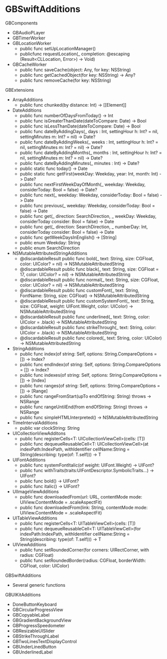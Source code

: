 # GBSwiftAdditions

GBComponents
- GBAudioPLayer
- GBTimerWorker
- GBLocationWorker
    - public func setUpLocationManager()
    - publicfunc requestLocation(_ completion: @escaping (Result<CLLocation, Error>) -> Void)
- GBCacheWorker
    - public func saveCache(object: Any, for key: NSString)
    - public func getCachedObject(for key: NSString) -> Any?
    - public func removeCache(for key: NSString)

GBExtensions
- ArrayAdditions
    - public func chunked(by distance: Int) -> [[Element]]
- DateAdditions
    - public func numberOfDaysFromToday() -> Int
    - public func isGreaterThanDate(dateToCompare: Date) -> Bool
    - public func isLessThanDate(dateToCompare: Date) -> Bool
    - public func dateByAddingDays(_ days : Int, settingHour h: Int? = nil, settingMinutes m: Int? = nil) -> Date?
    - public func dateByAddingWeeks(_ weeks : Int, settingHour h: Int? = nil, settingMinutes m: Int? = nil) -> Date?
    - public func dateByAddingMonths(_ months : Int, settingHour h: Int? = nil, settingMinutes m: Int? = nil) -> Date?
    - public func dateByAddingMinutes(_ minutes : Int) -> Date?
    - public static func today() -> Date
    - public static func getFirst(weekDay: Weekday, year: Int, month: Int) -> Date?
    - public func nextFirstWeekDayOfMonth(_ weekday: Weekday, considerToday: Bool = false) -> Date?
    - public func next(_ weekday: Weekday, considerToday: Bool = false) -> Date
    - public func previous(_ weekday: Weekday, considerToday: Bool = false) -> Date
    - public func get(_ direction: SearchDirection, _ weekDay: Weekday, considerToday consider: Bool = false) -> Date
    - public func get(_ direction: SearchDirection, _ numberDay: Int, considerToday consider: Bool = false) -> Date
    - public func getWeekDaysInEnglish() -> [String]
    - public enum Weekday: String
    - public enum SearchDirection 
- NSMutableAttributedStringAdditions
    - @discardableResult public func bold(_ text: String, size: CGFloat, color: UIColor? = nil) -> NSMutableAttributedString
    - @discardableResult public func black(_ text: String, size: CGFloat = 17, color: UIColor? = nil) -> NSMutableAttributedString
    - @discardableResult public func normal(_ text: String, size: CGFloat, color: UIColor? = nil) -> NSMutableAttributedString
    - @discardableResult public func customFont(_ text: String, FontName: String, size: CGFloat) -> NSMutableAttributedString
    - @discardableResult public func customSystemFont(_ text: String, size: CGFloat, weight: UIFont.Weight, color: UIColor) -> NSMutableAttributedString
    - @discardableResult public func underlined(_ text: String, color: UIColor = .black) -> NSMutableAttributedString
    - @discardableResult public func strikeThrough(_ text: String, color: UIColor = .black) -> NSMutableAttributedString
    - @discardableResult public func colored(_ text: String, color: UIColor) -> NSMutableAttributedString
- StringAdditions
    - public func index(of string: Self, options: String.CompareOptions = []) -> Index?
    - public func endIndex(of string: Self, options: String.CompareOptions = []) -> Index?
    - public func indexes(of string: Self, options: String.CompareOptions = []) -> [Index]
    - public func ranges(of string: Self, options: String.CompareOptions = []) -> [Range<Index>]
    - public func rangeFromStart(upTo endOfString: String) throws -> NSRange
    - public func rangeUntilEnd(from endOfString: String) throws -> NSRange
    - public func simpleHTMLInterpreted() -> NSMutableAttributedString
- TimeIntervalAdditions
    - public var clockString: String
- UICollectionViewAdditons
    - public func registerCells<T: UICollectionViewCell>(cells: [T])
    - public func dequeueReusableCell<T: UICollectionViewCell>(at indexPath:IndexPath, withIdentifier cellName:String = String(describing: type(of: T.self))) -> T
- UIFontAdditions
    - public func systemFontItalic(of weight: UIFont.Weight) -> UIFont?
    - public func withTraits(traits:UIFontDescriptor.SymbolicTraits...) -> UIFont?
    - public func bold() -> UIFont?
    - public func italic() -> UIFont?
- UIImageViewAdditions
    - public func downloadedFrom(url: URL, contentMode mode: UIView.ContentMode = .scaleAspectFit)
    - public func downloadedFrom(link: String, contentMode mode: UIView.ContentMode = .scaleAspectFit)
- UITableViewAdditions
    - public func registerCells<T: UITableViewCell>(cells: [T])
    - public func dequeueReusableCell<T: UITableViewCell>(for indexPath:IndexPath, withIdentifier cellName:String = String(describing: type(of: T.self))) -> T
- UIViewAdditions
    - public func setRoundedCorner(for corners: UIRectCorner, with radius: CGFloat)
    - public func setRoundedBorder(radius: CGFloat, borderWidth: CGFloat, color: UIColor)

GBSwiftAdditions
- Several generic functions

GBUIKitAdditions
- DoneButtonKeyboard
- GBCircularProgressView
- GBCopyableLabel
- GBGradientBackgroundView
- GBProgressSpeedometer
- GBResizableUISlider
- GBStrikeThroughLabel
- GBTwoLinesTextDisplayControl
- GBUnderLinedButton
- GBUnderlinedLabel
